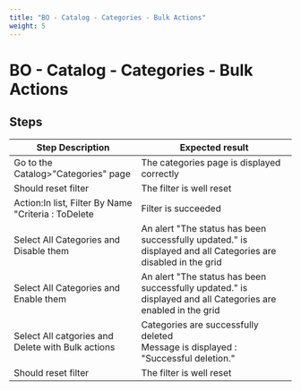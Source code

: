```yaml
---
title: "BO - Catalog - Categories - Bulk Actions"
weight: 5
---
```


# BO - Catalog - Categories - Bulk Actions
## Steps
| Step Description | Expected result |
| ----- | ----- |
| Go to the Catalog>"Categories" page | The categories page is displayed correctly |
| Should reset filter | The filter is well reset |
| Action:In list, Filter By Name "Criteria : ToDelete | Filter is succeeded |
| Select All Categories and Disable them | An alert "The status has been successfully updated." is displayed and all Categories are disabled in the grid |
| Select All Categories and Enable them | An alert "The status has been successfully updated." is displayed and all Categories are enabled in the grid |
| Select All catgories and Delete with Bulk actions | Categories are successfully deleted<br>Message is displayed : "Successful deletion." |
| Should reset filter | The filter is well reset |
